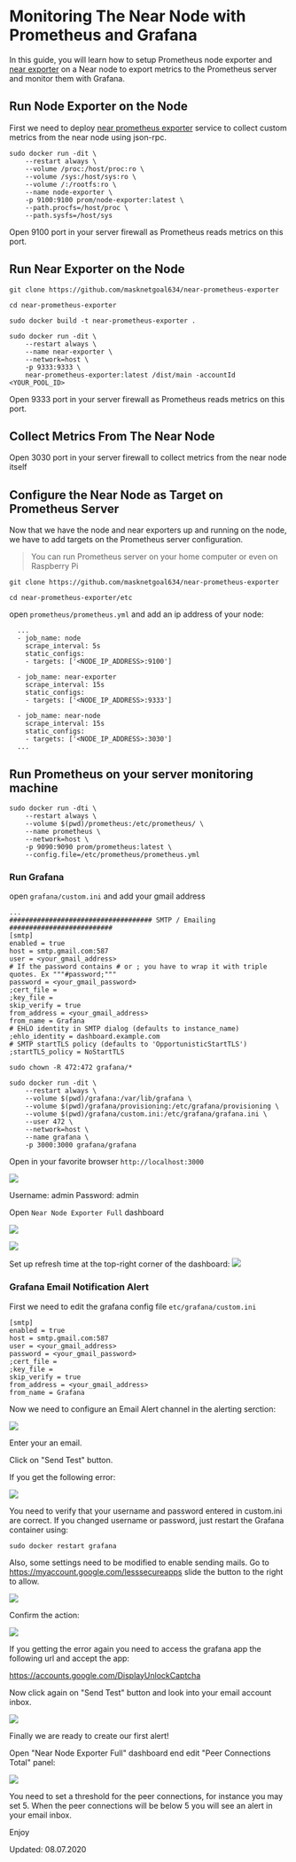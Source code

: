 # Monitoring The Near Node with Prometheus and Grafana 

In this guide, you will learn how to setup Prometheus node exporter and [near exporter](https://github.com/masknetgoal634/near-prometheus-exporter) on a Near node to export metrics to the Prometheus server and monitor them with Grafana.

## Run Node Exporter on the Node

First we need to deploy [near prometheus exporter](https://github.com/masknetgoal634/near-prometheus-exporter) service to collect custom metrics from the near node using json-rpc.

```
sudo docker run -dit \
    --restart always \
    --volume /proc:/host/proc:ro \
    --volume /sys:/host/sys:ro \
    --volume /:/rootfs:ro \
    --name node-exporter \
    -p 9100:9100 prom/node-exporter:latest \
    --path.procfs=/host/proc \
    --path.sysfs=/host/sys
```

Open 9100 port in your server firewall as Prometheus reads metrics on this port.

## Run Near Exporter on the Node

    git clone https://github.com/masknetgoal634/near-prometheus-exporter

    cd near-prometheus-exporter

    sudo docker build -t near-prometheus-exporter .

```
sudo docker run -dit \
    --restart always \
    --name near-exporter \
    --network=host \
    -p 9333:9333 \
    near-prometheus-exporter:latest /dist/main -accountId <YOUR_POOL_ID>
```

Open 9333 port in your server firewall as Prometheus reads metrics on this port.

## Collect Metrics From The Near Node

Open 3030 port in your server firewall to collect metrics from the near node itself

## Configure the Near Node as Target on Prometheus Server

Now that we have the node and near exporters up and running on the node, we have to add targets on the Prometheus server configuration.

>You can run Prometheus server on your home computer or even on Raspberry Pi 

    git clone https://github.com/masknetgoal634/near-prometheus-exporter

    cd near-prometheus-exporter/etc

open `prometheus/prometheus.yml` and add an ip address of your node:

```
  ...
  - job_name: node
    scrape_interval: 5s
    static_configs:
    - targets: ['<NODE_IP_ADDRESS>:9100']

  - job_name: near-exporter
    scrape_interval: 15s
    static_configs:
    - targets: ['<NODE_IP_ADDRESS>:9333']

  - job_name: near-node
    scrape_interval: 15s
    static_configs:
    - targets: ['<NODE_IP_ADDRESS>:3030']
  ...
```

## Run Prometheus on your server monitoring machine

```
sudo docker run -dti \
    --restart always \
    --volume $(pwd)/prometheus:/etc/prometheus/ \
    --name prometheus \
    --network=host \
    -p 9090:9090 prom/prometheus:latest \
    --config.file=/etc/prometheus/prometheus.yml
```

### Run Grafana

open `grafana/custom.ini` and add your gmail address

```
...
#################################### SMTP / Emailing ##########################
[smtp]
enabled = true
host = smtp.gmail.com:587 
user = <your_gmail_address>
# If the password contains # or ; you have to wrap it with triple quotes. Ex """#password;"""
password = <your_gmail_password>
;cert_file =
;key_file =
skip_verify = true
from_address = <your_gmail_address>
from_name = Grafana
# EHLO identity in SMTP dialog (defaults to instance_name)
;ehlo_identity = dashboard.example.com
# SMTP startTLS policy (defaults to 'OpportunisticStartTLS') 
;startTLS_policy = NoStartTLS
```

```
sudo chown -R 472:472 grafana/*

sudo docker run -dit \
    --restart always \
    --volume $(pwd)/grafana:/var/lib/grafana \
    --volume $(pwd)/grafana/provisioning:/etc/grafana/provisioning \
    --volume $(pwd)/grafana/custom.ini:/etc/grafana/grafana.ini \
    --user 472 \
    --network=host \
    --name grafana \
    -p 3000:3000 grafana/grafana
```

Open in your favorite browser `http://localhost:3000`

![](https://raw.githubusercontent.com/masknetgoal634/near-prometheus-exporter/master/guide/img/image0.png)

Username: admin
Password: admin

Open `Near Node Exporter Full` dashboard

![](https://raw.githubusercontent.com/masknetgoal634/near-prometheus-exporter/master/guide/img/image1.png)

![](https://raw.githubusercontent.com/masknetgoal634/near-prometheus-exporter/master/guide/img/image2.png)

Set up refresh time at the top-right corner of the dashboard:
![](https://raw.githubusercontent.com/masknetgoal634/near-prometheus-exporter/master/guide/img/refresh_time.png)

### Grafana Email Notification Alert

First we need to edit the grafana config file `etc/grafana/custom.ini`

```
[smtp]
enabled = true
host = smtp.gmail.com:587 
user = <your_gmail_address>
password = <your_gmail_password>
;cert_file =
;key_file =
skip_verify = true
from_address = <your_gmail_address>
from_name = Grafana
```

Now we need to configure an Email Alert channel in the alerting serction:

![](https://raw.githubusercontent.com/masknetgoal634/near-prometheus-exporter/master/guide/img/email_channel.png)

Enter your an email.

Click on "Send Test" button.


If you get the following error:

![](https://raw.githubusercontent.com/masknetgoal634/near-prometheus-exporter/master/guide/img/alert_error.png)

You need to verify that your username and password entered in custom.ini are correct. If you changed username or password, just restart the Grafana container  using:

  `sudo docker restart grafana`  

Also, some settings need to be modified to enable sending mails. 
Go to https://myaccount.google.com/lesssecureapps slide the button to the right to allow.

![](https://raw.githubusercontent.com/masknetgoal634/near-prometheus-exporter/master/guide/img/app_access.png)

Confirm the action:

![](https://raw.githubusercontent.com/masknetgoal634/near-prometheus-exporter/master/guide/img/allow_access.png)

If you getting the error again you need to access the grafana app the following url and accept the app:

  https://accounts.google.com/DisplayUnlockCaptcha

Now click again on "Send Test" button and look into your email account inbox.

![](https://raw.githubusercontent.com/masknetgoal634/near-prometheus-exporter/master/guide/img/success_test.png)

Finally we are ready to create our first alert!

Open "Near Node Exporter Full" dashboard end edit "Peer Connections Total" panel:  

![](https://raw.githubusercontent.com/masknetgoal634/near-prometheus-exporter/master/guide/img/email_alert.png)

You need to set a threshold for the peer connections, for instance you may set 5.
When the peer connections will be below 5 you will see an alert in your email inbox.  

Enjoy

Updated: 08.07.2020

